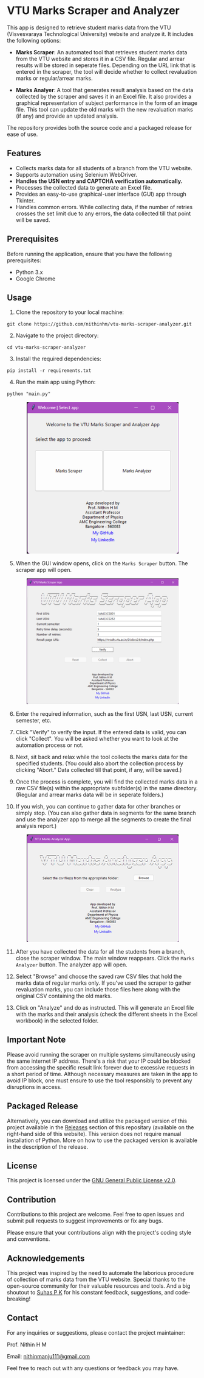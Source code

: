 # VTU Marks Scraper and Analyzer

This app is designed to retrieve student marks data from the VTU (Visvesvaraya Technological University) website and analyze it. It includes the following options:

- **Marks Scraper**: An automated tool that retrieves student marks data from the VTU website and stores it in a CSV file. Regular and arrear results will be stored in seperate files. Depending on the URL link that is entered in the scraper, the tool will decide whether to collect revaluation marks or regular/arrear marks.

- **Marks Analyer**: A tool that generates result analysis based on the data collected by the scraper and saves it in an Excel file. It also provides a graphical representation of subject performance in the form of an image file. This tool can update the old marks with the new revaluation marks (if any) and provide an updated analysis.

The repository provides both the source code and a packaged release for ease of use.

## Features

- Collects marks data for all students of a branch from the VTU website.
- Supports automation using Selenium WebDriver.
- **Handles the USN entry and CAPTCHA verification automatically.**
- Processes the collected data to generate an Excel file.
- Provides an easy-to-use graphical-user interface (GUI) app through Tkinter.
- Handles common errors. While collecting data, if the number of retries crosses the set limit due to any errors, the data collected till that point will be saved.

## Prerequisites

Before running the application, ensure that you have the following prerequisites:

- Python 3.x
- Google Chrome

## Usage

1. Clone the repository to your local machine:

```
git clone https://github.com/nithinhm/vtu-marks-scraper-analyzer.git
```

2. Navigate to the project directory:

```
cd vtu-marks-scraper-analyzer
```

3. Install the required dependencies:

```
pip install -r requirements.txt
```

4. Run the main app using Python:

```
python "main.py"
```

<p align="center">
    <img src="images\main.png" width="400">
</p>

5. When the GUI window opens, click on the `Marks Scraper` button. The scraper app will open.

<p align="center">
    <img src="images\scraper.png" width="400">
</p>

6. Enter the required information, such as the first USN, last USN, current semester, etc.

7. Click "Verify" to verify the input. If the entered data is valid, you can click "Collect". You will be asked whether you want to look at the automation process or not.

8. Next, sit back and relax while the tool collects the marks data for the specified students. (You could also abort the collection process by clicking "Abort." Data collected till that point, if any, will be saved.)

9. Once the process is complete, you will find the collected marks data in a raw CSV file(s) within the appropriate subfolder(s) in the same directory. (Regular and arrear marks data will be in seperate folders.)

10. If you wish, you can continue to gather data for other branches or simply stop. (You can also gather data in segments for the same branch and use the analyzer app to merge all the segments to create the final analysis report.)

<p align="center">
    <img src="images\analyzer.png" width="400">
</p>

11. After you have collected the data for all the students from a branch, close the scraper window. The main window reappears. Click the `Marks Analyzer` button. The analyzer app will open.

12. Select "Browse" and choose the saved raw CSV files that hold the marks data of regular marks only. If you've used the scraper to gather revaluation marks, you can include those files here along with the original CSV containing the old marks.

13. Click on "Analyze" and do as instructed. This will generate an Excel file with the marks and their analysis (check the different sheets in the Excel workbook) in the selected folder.

## Important Note

Please avoid running the scraper on multiple systems simultaneously using the same internet IP address. There's a risk that your IP could be blocked from accessing the specific result link forever due to excessive requests in a short period of time. Although necessary measures are taken in the app to avoid IP block, one must ensure to use the tool responsibly to prevent any disruptions in access.

## Packaged Release

Alternatively, you can download and utilize the packaged version of this project available in the [Releases](Releases) section of this repositary (available on the right-hand side of this website). This version does not require manual installation of Python. More on how to use the packaged version is available in the description of the release.

## License

This project is licensed under the [GNU General Public License v2.0](LICENSE).

## Contribution

Contributions to this project are welcome. Feel free to open issues and submit pull requests to suggest improvements or fix any bugs.

Please ensure that your contributions align with the project's coding style and conventions.

## Acknowledgements

This project was inspired by the need to automate the laborious procedure of collection of marks data from the VTU website. Special thanks to the open-source community for their valuable resources and tools. And a big shoutout to [Suhas P K](https://github.com/suhaspk) for his constant feedback, suggestions, and code-breaking!

## Contact

For any inquiries or suggestions, please contact the project maintainer:

Prof. Nithin H M

Email: nithinmanju111@gmail.com

Feel free to reach out with any questions or feedback you may have.
